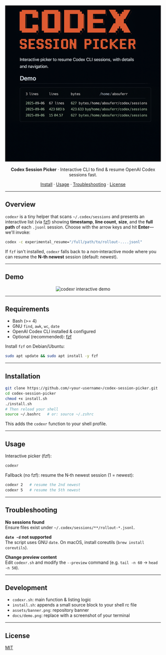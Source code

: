 <p align="center">
  <img src="assets/banner.png" alt="Codex Session Picker banner" width="720">
</p>

<p align="center">
  <strong>Codex Session Picker</strong> · Interactive CLI to find & resume OpenAI Codex sessions fast.
</p>

<p align="center">
  <a href="#installation">Install</a> ·
  <a href="#usage">Usage</a> ·
  <a href="#troubleshooting">Troubleshooting</a> ·
  <a href="#license">License</a>
</p>

---

## Overview

`codexr` is a tiny helper that scans `~/.codex/sessions` and presents an
interactive list (via <a href="https://github.com/junegunn/fzf">fzf</a>)
showing **timestamp**, **line count**, **size**, and the **full path** of each `.jsonl`
session. Choose with the arrow keys and hit **Enter**—we'll invoke:

```bash
codex -c experimental_resume="/full/path/to/rollout-....jsonl"
```

If `fzf` isn't installed, `codexr` falls back to a non‑interactive mode where you can
resume the **N-th newest** session (default: newest).

---

## Demo

<p align="center">
  <!-- Replace this with a real screenshot of your terminal -->
  <img src="docs/demo.png" alt="codexr interactive demo" width="900">
</p>

---

## Requirements

- Bash (>= 4)
- GNU `find`, `awk`, `wc`, `date`
- OpenAI Codex CLI installed & configured
- Optional (recommended): <a href="https://github.com/junegunn/fzf">fzf</a>

Install `fzf` on Debian/Ubuntu:
```bash
sudo apt update && sudo apt install -y fzf
```

---

## Installation

```bash
git clone https://github.com/<your-username>/codex-session-picker.git
cd codex-session-picker
chmod +x install.sh
./install.sh
# Then reload your shell
source ~/.bashrc   # or: source ~/.zshrc
```

This adds the `codexr` function to your shell profile.

---

## Usage

Interactive picker (fzf):
```bash
codexr
```

Fallback (no fzf): resume the N‑th newest session (1 = newest):
```bash
codexr 2   # resume the 2nd newest
codexr 5   # resume the 5th newest
```

---

## Troubleshooting

**No sessions found**  
Ensure files exist under `~/.codex/sessions/**/rollout-*.jsonl`.

**`date -d` not supported**  
The script uses GNU `date`. On macOS, install coreutils (`brew install coreutils`).

**Change preview content**  
Edit `codexr.sh` and modify the `--preview` command (e.g. `tail -n 60` → `head -n 50`).

---

## Development

- `codexr.sh`: main function & listing logic
- `install.sh`: appends a small source block to your shell rc file
- `assets/banner.png`: repository banner
- `docs/demo.png`: replace with a screenshot of your terminal

---

## License

[MIT](./LICENSE)
